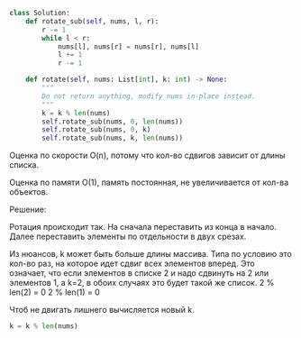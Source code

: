 ```python
class Solution:
    def rotate_sub(self, nums, l, r):
        r -= 1
        while l < r:
            nums[l], nums[r] = nums[r], nums[l]
            l += 1
            r -= 1

    def rotate(self, nums: List[int], k: int) -> None:
        """
        Do not return anything, modify nums in-place instead.
        """
        k = k % len(nums)
        self.rotate_sub(nums, 0, len(nums))
        self.rotate_sub(nums, 0, k)
        self.rotate_sub(nums, k, len(nums))
```
Оценка по скорости O(n), потому что кол-во сдвигов зависит от длины списка.

Оценка по памяти O(1), память постоянная, не увеличивается от кол-ва объектов.

Решение:

Ротация происходит так. На сначала переставить из конца в начало.
Далее переставить элементы по отдельности в двух срезах.

Из нюансов, k может быть больше длины массива. 
Типа по условию это кол-во раз, на которое идет сдвиг всех элементов вперед. 
Это означает, что если элементов в списке 2 и надо сдвинуть на 2 или элементов 1, а k=2, 
в обоих случаях это будет такой же список.
2 % len(2) = 0
2 % len(1) = 0

Чтоб не двигать лишнего вычисляется новый k.
```python
k = k % len(nums)
```
